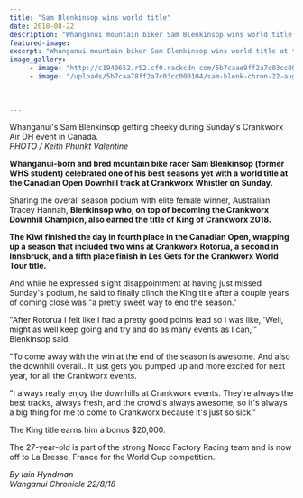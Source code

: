 ```yaml
---
title: "Sam Blenkinsop wins world title"
date: 2018-08-22
description: "Whanganui mountain biker Sam Blenkinsop wins world title at the Canadian Open Downhill track..."
featured-image: 
excerpt: "Whanganui mountain biker Sam Blenkinsop wins world title at the Canadian Open Downhill track."
image_gallery:
     - image: "http://c1940652.r52.cf0.rackcdn.com/5b7caae9ff2a7c03cc000108/sam-blenk-chron-22-aug-front-page.gif"
     - image: "/uploads/5b7caa78ff2a7c03cc000104/sam-blenk-chron-22-aug-chatting.PNG"
    
    
    
---
```


<p><span>Whanganui's Sam Blenkinsop getting cheeky during Sunday's Crankworx Air DH event in Canada. <br /><em>PHOTO / Keith Phunkt Valentine</em></span></p>
<p class="element element-paragraph"><strong>Whanganui-born and bred mountain bike racer Sam Blenkinsop (former WHS student) celebrated one of his best seasons yet with a world title at the Canadian Open Downhill track at Crankworx Whistler on Sunday.</strong></p>
<p class="element element-paragraph">Sharing the overall season podium with elite female winner, Australian Tracey Hannah, <strong>Blenkinsop who, on top of becoming the Crankworx Downhill Champion, also earned the title of King of Crankworx 2018.</strong></p>
<p class="element element-paragraph"><strong>The Kiwi finished the day in fourth place in the Canadian Open, wrapping up a season that included two wins at Crankworx Rotorua, a second in Innsbruck, and a fifth place finish in Les Gets for the Crankworx World Tour title.</strong></p>
<p class="element element-paragraph">And while he expressed slight disappointment at having just missed Sunday's podium, he said to finally clinch the King title after a couple years of coming close was "a pretty sweet way to end the season."</p>
<p class="element element-paragraph">"After Rotorua I felt like I had a pretty good points lead so I was like, 'Well, might as well keep going and try and do as many events as I can,'" Blenkinsop said.</p>
<p class="element element-paragraph">"To come away with the win at the end of the season is awesome. And also the downhill overall&hellip;It just gets you pumped up and more excited for next year, for all the Crankworx events.</p>
<p class="element element-paragraph">"I always really enjoy the downhills at Crankworx events. They're always the best tracks, always fresh, and the crowd's always awesome, so it's always a big thing for me to come to Crankworx because it's just so sick."</p>
<p class="element element-paragraph">The King title earns him a bonus $20,000.</p>
<p class="element element-paragraph">The 27-year-old is part of the strong Norco Factory Racing team and is now off to La Bresse, France for the World Cup competition.</p>
<p><em>By Iain Hyndman<br />Wanganui Chronicle 22/8/18</em></p>

